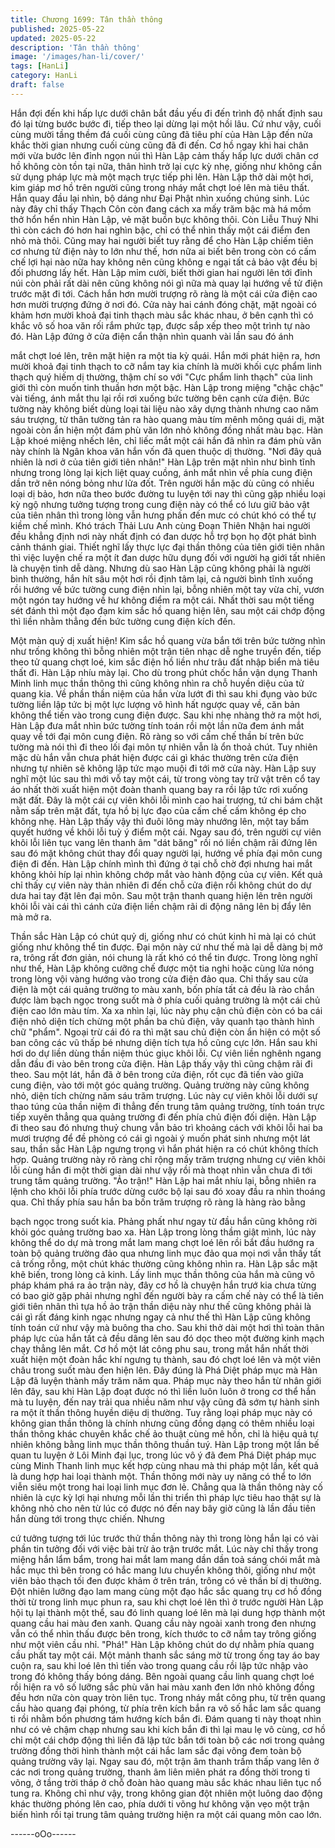 ```yaml
---
title: Chương 1699: Tân thần thông
published: 2025-05-22
updated: 2025-05-22
description: 'Tân thần thông'
image: '/images/han-li/cover/'
tags: [HanLi]
category: HanLi
draft: false
---
```


Hắn đợi đến khi hấp lực dưới chân bắt đầu yếu đi đến trình độ
nhất định sau đó lại từng bước bước đi, tiếp theo lại dừng lại một
hồi lâu. Cứ như vậy, cuối cùng mười tầng thềm đá cuối cùng cũng
đã tiêu phí của Hàn Lập đến nửa khắc thời gian nhưng cuối cùng
cũng đã đi đến.
Cơ hồ ngay khi hai chân mới vừa bước lên đỉnh ngọn núi thì Hàn
Lập cảm thấy hấp lực dưới chân cơ hồ không còn tồn tại nữa,
thân hình trở lại cực kỳ nhẹ, giống như không cần sử dụng pháp
lực mà một mạch trực tiếp phi lên. Hàn Lập thở dài một hơi, kim
giáp mơ hồ trên người cũng trong nháy mắt chợt loé lên mà tiêu
thất.
Hắn quay đầu lại nhìn, bộ dáng như Đại Phật nhìn xuống chúng
sinh. Lúc này đây chỉ thấy Thạch Côn còn đang cách xa mấy trăm
bậc mà há mồm thở hổn hển nhìn Hàn Lập, vẻ mặt buồn bực
không thôi. Còn Liễu Thuý Nhi thì còn cách đó hơn hai nghìn bậc,
chỉ có thể nhìn thấy một cái điểm đen nhỏ mà thôi.
Cũng may hai người biết tuy rằng để cho Hàn Lập chiếm tiên cơ
nhưng tử điện này to lớn như thế, hơn nữa ai biết bên trong còn
có cấm chế lợi hại nào nữa hay không nên cũng không e ngại tất
cả bảo vật đều bị đối phương lấy hết.
Hàn Lập mỉm cười, biết thời gian hai người lên tới đỉnh núi còn
phải rất dài nên cũng không nói gì nữa mà quay lại hướng về tử
điện trước mặt đi tới. Cách hắn hơn mười trượng rõ ràng là một
cái cửa điện cao hơn mười trượng đứng ở nơi đó. Cửa này hai
cánh đóng chặt, mặt ngoài có khảm hơn mười khoả đại tinh thạch
màu sắc khác nhau, ở bên cạnh thì có khắc vô số hoa văn rối rắm
phức tạp, được sắp xếp theo một trình tự nào đó.
Hàn Lập đứng ở cửa điện cẩn thận nhìn quanh vài lần sau đó ánh

mắt chợt loé lên, trên mặt hiện ra một tia kỳ quái. Hắn mới phát
hiện ra, hơn mười khoả đại tinh thạch to cỡ nắm tay kia chính là
mười khối cực phẩm linh thạch quý hiếm dị thường, thậm chí so
với "Cực phẩm linh thạch" của linh giới thì còn muốn tinh thuần
hơn một bậc.
Hàn Lập trong miệng "chậc chậc" vài tiếng, ánh mắt thu lại rồi rơi
xuống bức tường bên cạnh cửa điện. Bức tường này không biết
dùng loại tài liệu nào xây dựng thành nhưng cao năm sáu trượng,
từ thân tường tản ra hào quang màu tím mênh mông quái dị, mặt
ngoài còn ẩn hiện một đám phù văn lớn nhỏ không đồng nhất
màu bạc.
Hàn Lập khoé miệng nhếch lên, chỉ liếc mắt một cái hắn đã nhìn
ra đám phù văn này chính là Ngân khoa văn hắn vốn đã quen
thuộc dị thường.
"Nơi đây quả nhiên là nơi ở của tiên giới tiên nhân!"
Hàn Lập trên mặt nhìn như bình tĩnh nhưng trong lòng lại kịch liệt
quay cuồng, ánh mắt nhìn về phía cung điện dần trở nên nóng
bỏng như lửa đốt. Trên người hắn mặc dù cũng có nhiều loại dị
bảo, hơn nữa theo bước đường tu luyện tới nay thì cũng gặp
nhiều loại kỳ ngộ nhưng tưởng tượng trong cung điện này có thể
có lưu giữ bảo vật của tiên nhân thì trong lòng vẫn hưng phấn
đến mưc có chút khó có thể tự kiềm chế mình.
Khó trách Thải Lưu Anh cùng Đoạn Thiên Nhận hai người đều
khẳng định nơi này nhất định có đan dược hỗ trợ bọn họ đột phát
bình cảnh thánh giai. Thiết nghĩ lấy thực lực đại thần thông của
tiên giới tiên nhân thì việc luyện chế ra một ít đan dược hữu dụng
đối với người hạ giới tất nhiên là chuyện tình dễ dàng.
Nhưng dù sao Hàn Lập cũng không phải là người bình thường,
hắn hít sâu một hơi rồi định tâm lại, cả người bình tĩnh xuống rồi
hướng về bức tường cung điện nhìn lại, bỗng nhiên một tay vừa
chỉ, vươn một ngón tay hướng về hư không điểm ra một cái. Nhất
thời sau một tiếng sét đánh thì một đạo đạm kim sắc hồ quang
hiện lên, sau một cái chớp động thì liền nhằm thẳng đến bức
tường cung điện kích đến.

Một màn quỷ dị xuất hiện!
Kim sắc hồ quang vừa bắn tới trên bức tường nhìn như trống
không thì bỗng nhiên một trận tiên nhạc dễ nghe truyền đến, tiếp
theo tử quang chợt loé, kim sắc điện hồ liền như trâu đất nhập
biển mà tiêu thất đi. Hàn Lập nhíu mày lại. Cho dù trong phút
chốc hắn vận dụng Thanh Minh linh mục thần thông thì cũng
không nhìn ra chỗ huyền diệu của tử quang kia.
Về phần thần niệm của hắn vừa lướt đi thì sau khi đụng vào bức
tường liền lập tức bị một lực lượng vô hình hất ngược quay về,
căn bản không thể tiến vào trong cung điện được. Sau khi nhẹ
nhàng thở ra một hơi, Hàn Lập đưa mắt nhìn bức tường tính toán
rồi một lần nữa đem ánh mắt quay về tới đại môn cung điện. Rõ
ràng so với cấm chế thần bí trên bức tường mà nói thì đi theo lối
đại môn tự nhiên vẫn là ổn thoả chút. Tuy nhiên mặc dù hắn vẫn
chưa phát hiện được cái gì khác thường trên cửa điện nhưng tự
nhiên sẽ không lập tức mạo muội đi tới mở cửa này.
Hàn Lập suy nghĩ một lúc sau thì mới vỗ tay một cái, từ trong
vòng tay trữ vật trên cổ tay áo nhất thời xuất hiện một đoàn thanh
quang bay ra rồi lập tức rơi xuống mặt đất. Đây là một cái cự viên
khôi lỗi mình cao hai trượng, tứ chi bám chặt nằm sấp trên mặt
đất, tựa hồ bị lực đạo của cấm chế cấm không ép cho không nhẹ.
Hàn Lập thấy vậy thì đuôi lông mày nhướng lên, một tay bấm
quyết hướng về khôi lỗi tuỳ ý điểm một cái.
Ngay sau đó, trên người cự viên khôi lỗi liên tục vang lên thanh
âm "dát băng" rồi nó liền chậm rãi đứng lên sau đó mặt không
chút thay đổi quay người lại, hướng về phía đại môn cung điện đi
đến.
Hàn Lập chính mình thì đứng ở tại chỗ chờ đợi nhưng hai mắt
không khỏi híp lại nhìn không chớp mắt vào hành động của cự
viên. Kết quả chỉ thấy cự viên này thản nhiên đi đến chỗ cửa điện
rồi không chút do dự dưa hai tay đặt lên đại môn. Sau một trận
thanh quang hiện lên trên người khôi lỗi vài cái thì cánh cửa điện
liền chậm rãi di động nâng lên bị đẩy lên mà mở ra.

Thần sắc Hàn Lập có chút quỷ dị, giống như có chút kinh hỉ mà lại
có chút giống như không thể tin được. Đại môn này cứ như thế
mà lại dễ dàng bị mở ra, trông rất đơn giản, nói chung là rất khó
có thể tin được. Trong lòng nghĩ như thế, Hàn Lập không cưỡng
chế được một tia nghi hoặc cùng lửa nóng trong lòng vội vàng
hướng vào trong cửa điện đảo qua.
Chỉ thấy sau cửa điện là một cái quảng trường to màu xanh, bốn
phía tất cả đều là rào chắn được làm bạch ngọc trong suốt mà ở
phía cuối quảng trường là một cái chủ điện cao lớn màu tím. Xa
xa nhìn lại, lúc này phụ cận chủ điện còn có ba cái điện nhỏ diện
tích chừng một phần ba chủ điện, vây quanh tạo thành hình chữ
"phẩm".
Ngoại trừ cái đó ra thì mặt sau chủ điện còn ẩn hiện có một số
ban công các vũ thấp bé nhưng diện tích tựa hồ cũng cực lớn.
Hắn sau khi hơi do dự liền dùng thần niệm thúc giục khôi lỗi. Cự
viên liền nghênh ngang dẫn đầu đi vào bên trong cửa điện.
Hàn Lập thấy vậy thì cũng chậm rãi đi theo. Sau một lát, hắn đã ở
bên trong cửa điện, rốt cục đã tiến vào giữa cung điện, vào tới
một góc quảng trường. Quảng trường này cũng không nhỏ, diện
tích chừng năm sáu trăm trượng. Lúc này cự viên khôi lỗi dưới sự
thao túng của thần niệm đi thẳng đến trung tâm quảng trường,
tính toán trực tiếp xuyên thẳng qua quảng trường đi đến phía chủ
điện đối diện.
Hàn Lập đi theo sau đó nhưng thuỷ chung vẫn bảo trì khoảng
cách với khôi lỗi hai ba mươi trượng để đề phòng có cái gì ngoài
ý muốn phát sinh nhưng một lát sau, thần sắc Hàn Lập ngưng
trọng vì hắn phát hiện ra có chút không thích hợp. Quảng trường
này rõ ràng chỉ rộng mấy trăm trượng nhưng cự viên khôi lỗi cùng
hắn đi một thời gian dài như vậy rồi mà thoạt nhìn vẫn chưa đi tới
trung tâm quảng trường.
"Ảo trận!"
Hàn Lập hai mắt nhíu lại, bỗng nhiên ra lệnh cho khôi lỗi phía
trước dừng cước bộ lại sau đó xoay đầu ra nhìn thoáng qua. Chỉ
thấy phía sau hắn ba bốn trăm trượng rõ ràng là hàng rào bằng

bạch ngọc trong suốt kia. Phảng phất như ngay từ đầu hắn cũng
không rời khỏi góc quảng trường bao xa.
Hàn Lập trong lòng thầm giật mình, lúc này không thể do dự mà
trong mắt lam mang chợt loé lên rồi bắt đầu hướng ra toàn bộ
quảng trường đảo qua nhưng linh mục đảo qua mọi nơi vẫn thấy
tất cả trống rỗng, một chút khác thường cũng không nhìn ra. Hàn
Lập sắc mặt khẽ biến, trong lòng cả kinh.
Lấy linh mục thần thông của hắn mà cũng vô pháp khám phá ra
ảo trận này, đây cơ hồ là chuyện hắn trướ kia chưa từng có bao
giờ gặp phải nhưng nghĩ đến người bày ra cấm chế này có thể là
tiên giới tiên nhân thì tựa hồ ảo trận thần diệu này như thế cũng
không phải là cái gì rất đáng kinh ngạc nhưng ngay cả như thế thì
Hàn Lập cũng không tính toán cứ như vậy mà buông tha cho.
Sau khi thở dài một hơi thì toàn thân pháp lực của hắn tất cả đều
dâng lên sau đó dọc theo một đường kinh mạch chạy thẳng lên
mắt. Cơ hồ một lát công phu sau, trong mắt hắn nhất thời xuất
hiện một đoàn hắc khí ngưng tụ thành, sau đó chợt loé lên và một
viên châu trong suốt màu đen hiện lên. Đây đúng là Phá Diệt
pháp mục mà Hàn Lập đã luyện thành mấy trăm năm qua.
Pháp mục này theo hắn từ nhân giới lên đây, sau khi Hàn Lập
đoạt được nó thì liền luôn luôn ở trong cơ thể hắn mà tu luyện,
đến nay trải qua nhiều năm như vậy cũng đã sớm tự hành sinh ra
một ít thần thông huyền diệu dị thường. Tuy rằng loại pháp mục
này có không gian thần thông là chính nhưng cũng đồng dạng có
thêm nhiều loại thần thông khác chuyên khắc chế ảo thuật cùng
mê hồn, chỉ là hiệu quả tự nhiên không bằng linh mục thần thông
thuần tuý.
Hàn Lập trong một lần bế quan tu luyện ở Lôi Minh đại lục, trong
lúc vô ý đã đem Phá Diệt pháp mục cùng Minh Thanh linh mục
kết hợp cùng nhau mà thi pháp một lần, kết quả là dung hợp hai
loại thành một. Thần thông mới này uy năng có thể to lớn viễn
siêu một trong hai loại linh mục đơn lẻ. Chẳng qua là thần thông
này cố nhiên là cực kỳ lợi hại nhưng mỗi lần thi triển thì pháp lực
tiêu hao thật sự là không nhỏ cho nên từ lúc có được nó đến nay
bây giờ cũng là lần đầu tiên hắn dùng tới trong thực chiến. Nhưng

cứ tưởng tượng tới lúc trước thử thần thông này thì trong lòng
hắn lại có vài phần tin tưởng đối với việc bài trừ ảo trận trước
mắt.
Lúc này chỉ thấy trong miệng hắn lẩm bẩm, trong hai mắt lam
mang dần dần toả sáng chói mắt mà hắc mục thì bên trong có
hắc mang lưu chuyển không thôi, giống như một viên bảo thạch
tối đen được khảm ở trên trán, trông có vẻ thần bí dị thường. Đột
nhiên lưỡng đạo lam mang cùng một đạo hắc sắc quang trụ cơ
hồ đồng thời từ trong linh mục phun ra, sau khi chợt loé lên thì ở
trước người Hàn Lập hội tụ lại thành một thể, sau đó linh quang
loé lên mà lại dung hợp thành một quang cầu hai màu đen xanh.
Quang cầu này ngoài xanh trong đen nhưng vẫn có thể nhìn thấu
được bên trong, kích thước to cỡ nắm tay trông giống như một
viên cầu nhỉ.
"Phá!"
Hàn Lập không chút do dự nhằm phía quang cầu phất tay một
cái. Một mảnh thanh sắc sáng mờ từ trong ống tay áo bay cuộn
ra, sau khi loé lên thì tiến vào trong quang cầu rồi lập tức nhập
vào trong đó không thấy bóng dáng. Bên ngoài quang cầu linh
quang chợt loé rồi hiện ra vô số lưỡng sắc phù văn hai màu xanh
đen lớn nhỏ không đồng đều hơn nữa còn quay tròn liên tục.
Trong nháy mắt công phu, từ trên quang cầu hào quang đại
phóng, từ phía trên kích bắn ra vô số hắc lam sắc quang ti rồi
nhằm bốn phương tám hướng kích bắn đi. Đám quang ti này
thoạt nhìn như có vẻ chậm chạp nhưng sau khi kích bắn đi thì lại
mau lẹ vô cùng, cơ hồ chỉ một cái chớp động thì liền đã lập tức
bắn tới toàn bộ các nơi trong quảng trường đồng thời hình thành
một cái hắc lam sắc đại võng đem toàn bộ quảng trường vây lại.
Ngay sau đó, một trận âm thanh trầm thấp vang lên ở các nơi
trong quảng trường, thanh âm liên miên phát ra đồng thời trong ti
võng, ở tầng trời tháp ở chỗ đoàn hào quang màu sắc khác nhau
liên tục nổ tung ra. Không chỉ như vậy, trong không gian đột nhiên
một luông dao động khác thường phóng lên cao, phía dưới ti
võng hư không vặn vẹo một trận biến hình rồi tại trung tâm quảng
trường hiện ra một cái quang môn cao lớn.

------oOo------
